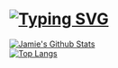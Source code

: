 


# [![Typing SVG](https://readme-typing-svg.demolab.com?font=Feria+Code&duration=3000&pause=250&width=435&lines=Hi!+I'm+Jamie...;I+like+Design%2C+Software%2C+and+ML.;%3AD)](https://git.io/typing-svg)

[![Jamie's Github Stats](https://github-readme-stats.vercel.app/api?username=JamieDoe&hide=stars,prs&theme=github_dark&show_icons=true)](https://github.com/JamieDoe/github-readme-stats)
<br>
[![Top Langs](https://github-readme-stats.vercel.app/api/top-langs/?username=JamieDoe&layout=compact&theme=github_dark&show_icons=true)](https://github.com/JamieDoe/github-readme-stats)
